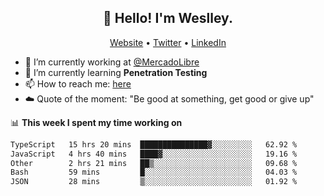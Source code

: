 <h2 align="center">👋 Hello! I'm Weslley.</h2>
<p align="center">
  <a href="http://weslleyneri.com.br">Website</a> •
  <a href="https://twitter.com/Weslley_Neri">Twitter</a> •
  <a href="https://www.linkedin.com/in/weslley-neri-3658908b">LinkedIn</a>
</p>


- 🔭 I’m currently working at [@MercadoLibre](https://github.com/mercadolibre)
- 🌱 I’m currently learning **Penetration Testing**
- 📫 How to reach me: [here](mailto:weslley39@gmail.com)
- ☁️ Quote of the moment: "Be good at something, get good or give up"

📊 **This week I spent my time working on**
<!--START_SECTION:waka-->

```txt
TypeScript   15 hrs 20 mins  ███████████████▓░░░░░░░░░   62.92 %
JavaScript   4 hrs 40 mins   ████▓░░░░░░░░░░░░░░░░░░░░   19.16 %
Other        2 hrs 21 mins   ██▒░░░░░░░░░░░░░░░░░░░░░░   09.68 %
Bash         59 mins         █░░░░░░░░░░░░░░░░░░░░░░░░   04.03 %
JSON         28 mins         ▒░░░░░░░░░░░░░░░░░░░░░░░░   01.92 %
```

<!--END_SECTION:waka-->

<!-- Inspired by https://github.com/gruselhaus/gruselhaus -->